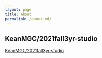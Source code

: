 ```yaml
---
layout: page
title: About
permalink: /about.md/
---
```

## KeanMGC/2021fall3yr-studio 
[KeanMGC/2021fall3yr-studio](https://keanmgc.github.io/2021fall3yr-studio/about.md/)  




